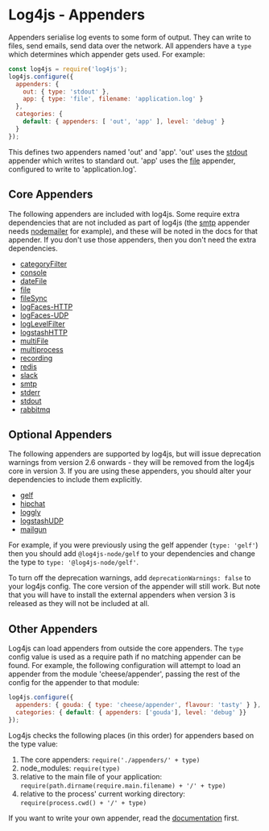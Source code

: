 # Log4js - Appenders

Appenders serialise log events to some form of output. They can write to files, send emails, send data over the network. All appenders have a `type` which determines which appender gets used. For example:
```javascript
const log4js = require('log4js');
log4js.configure({
  appenders: {
    out: { type: 'stdout' },
    app: { type: 'file', filename: 'application.log' }
  },
  categories: {
    default: { appenders: [ 'out', 'app' ], level: 'debug' }
  }
});
```
This defines two appenders named 'out' and 'app'. 'out' uses the [stdout](stdout.md) appender which writes to standard out. 'app' uses the [file](file.md) appender, configured to write to 'application.log'.

## Core Appenders

The following appenders are included with log4js. Some require extra dependencies that are not included as part of log4js (the [smtp](smtp.md) appender needs [nodemailer](https://www.npmjs.org/packages/nodemailer) for example), and these will be noted in the docs for that appender. If you don't use those appenders, then you don't need the extra dependencies.

* [categoryFilter](categoryFilter.md)
* [console](console.md)
* [dateFile](dateFile.md)
* [file](file.md)
* [fileSync](fileSync.md)
* [logFaces-HTTP](logFaces-HTTP.md)
* [logFaces-UDP](logFaces-UDP.md)
* [logLevelFilter](logLevelFilter.md)
* [logstashHTTP](logstashHTTP.md)
* [multiFile](multiFile.md)
* [multiprocess](multiprocess.md)
* [recording](recording.md)
* [redis](redis.md)
* [slack](slack.md)
* [smtp](smtp.md)
* [stderr](stderr.md)
* [stdout](stdout.md)
* [rabbitmq](rabbitmq.md)

## Optional Appenders

The following appenders are supported by log4js, but will issue deprecation warnings from version 2.6 onwards - they will be removed from the log4js core in version 3. If you are using these appenders, you should alter your dependencies to include them explicitly.

* [gelf](https://github.com/log4js-node/gelf)
* [hipchat](https://github.com/log4js-node/hipchat)
* [loggly](https://github.com/log4js-node/loggly)
* [logstashUDP](https://github.com/log4js-node/logstashUDP)
* [mailgun](https://github.com/log4js-node/mailgun)

For example, if you were previously using the gelf appender (`type: 'gelf'`) then you should add `@log4js-node/gelf` to your dependencies and change the type to `type: '@log4js-node/gelf'`.

To turn off the deprecation warnings, add `deprecationWarnings: false` to your log4js config. The core version of the appender will still work. But note that you will have to install the external appenders when version 3 is released as they will not be included at all.

## Other Appenders

Log4js can load appenders from outside the core appenders. The `type` config value is used as a require path if no matching appender can be found. For example, the following configuration will attempt to load an appender from the module 'cheese/appender', passing the rest of the config for the appender to that module:
```javascript
log4js.configure({
  appenders: { gouda: { type: 'cheese/appender', flavour: 'tasty' } },
  categories: { default: { appenders: ['gouda'], level: 'debug' }}
});
```
Log4js checks the following places (in this order) for appenders based on the type value:
1. The core appenders: `require('./appenders/' + type)`
2. node_modules: `require(type)`
3. relative to the main file of your application: `require(path.dirname(require.main.filename) + '/' + type)`
4. relative to the process' current working directory: `require(process.cwd() + '/' + type)`

If you want to write your own appender, read the [documentation](writing-appenders.md) first.
